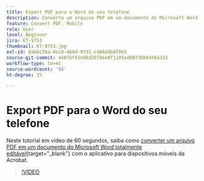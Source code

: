 ```yaml
---
title: Export PDF para o Word do seu telefone
description: Converta um arquivo PDF em um documento do Microsoft Word totalmente editável com o aplicativo para dispositivos móveis da Acrobat
feature: Convert PDF, Mobile
role: User
level: Beginner
jira: KT-9753
thumbnail: KT-9753.jpg
exl-id: 8ab6c2ba-8cc0-460d-9f31-c406ddb8f0b3
source-git-commit: 4e6fbf91e96d26f9ee8f1105ad68738b9450a32d
workflow-type: tm+mt
source-wordcount: '55'
ht-degree: 1%

---
```


# Export PDF para o Word do seu telefone

Neste tutorial em vídeo de 60 segundos, saiba como [converter um arquivo PDF em um documento do Microsoft Word totalmente editável](https://www.adobe.com/br/acrobat/online/pdf-to-word.html){target="_blank"} com o aplicativo para dispositivos móveis da Acrobat.

>[!VIDEO](https://video.tv.adobe.com/v/347121?quality=12&learn=on&hidetitle=true&captions=por_br)
